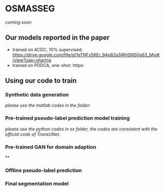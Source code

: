 # OSMASSEG

*coming soon*

## Our models reported in the paper
- trained on ACDC, 10% supervised: https://drive.google.com/file/d/1eTNFx56Er_94p82a3jRHSNS0g63_MipK/view?usp=sharing
- trained on PDDCA, one-shot: https:

## Using our code to train
### Synthetic data generation
*please use the matlab codes in the folder:*
### Pre-trained pseudo-label prediction model training
*please use the python codes in xx folder, the codes are consistent with the official code of TransUNet.*
### Pre-trained GAN for domain adaption
**
### Offline pseudo-label prediction
### Final segmentation model
